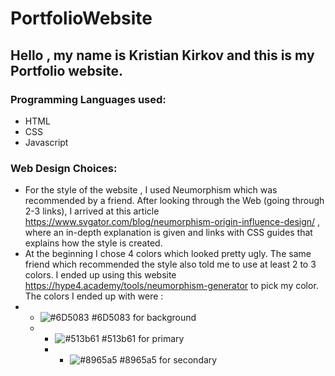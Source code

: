 # PortfolioWebsite
## Hello , my name is Kristian Kirkov and this is my Portfolio website.

### Programming Languages used:
- HTML
- CSS
- Javascript

### Web Design Choices:
- For the style of the website , I used Neumorphism which was recommended by a friend. After looking through the Web (going through 2-3 links), I arrived at this article https://www.svgator.com/blog/neumorphism-origin-influence-design/ , where an in-depth explanation is given and links with CSS guides that explains how the style is created.
- At the beginning I chose 4 colors which looked pretty ugly. The same friend which recommended the style also told me to use at least 2 to 3 colors. I ended up using this website https://hype4.academy/tools/neumorphism-generator to pick my color. The colors I ended up with were :
- - ![#6D5083](https://placehold.co/15x15/f03c15/f03c15.png) #6D5083 for background
  - - ![#513b61](https://placehold.co/15x15/f03c15/f03c15.png) #513b61 for primary
    - - ![#8965a5](https://placehold.co/15x15/f03c15/f03c15.png) #8965a5 for secondary



